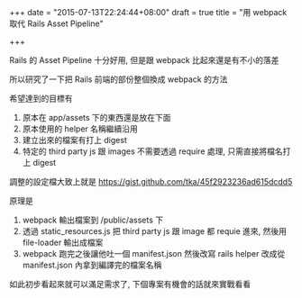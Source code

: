 +++
date = "2015-07-13T22:24:44+08:00"
draft = true
title = "用 webpack 取代 Rails Asset Pipeline"

+++

Rails 的 Asset Pipeline 十分好用, 但是跟 webpack 比起來還是有不小的落差

所以研究了一下把 Rails 前端的部份整個換成 webpack 的方法

希望達到的目標有

1. 原本在 app/assets 下的東西還是放在下面
1. 原本使用的 helper 名稱繼續沿用
1. 建立出來的檔案有打上 digest
1. 特定的 third party js 跟 images 不需要透過 require 處理, 只需直接將檔名打上 digest

調整的設定檔大致上就是 https://gist.github.com/tka/45f2923236ad615dcdd5

原理是

1. webpack 輸出檔案到 /public/assets 下
1. 透過 static_resources.js 把 third party js 跟 image 都 requie 進來, 然後用 file-loader 輸出成檔案
1. webpack 跑完之後讓他吐一個 manifest.json 然後改寫 rails helper 改成從 manifest.json 內拿到編譯完的檔案名稱

如此初步看起來就可以滿足需求了, 下個專案有機會的話就來實戰看看
